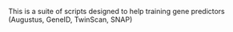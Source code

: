 This is a suite of scripts designed to help training gene predictors (Augustus, GeneID, TwinScan, SNAP)